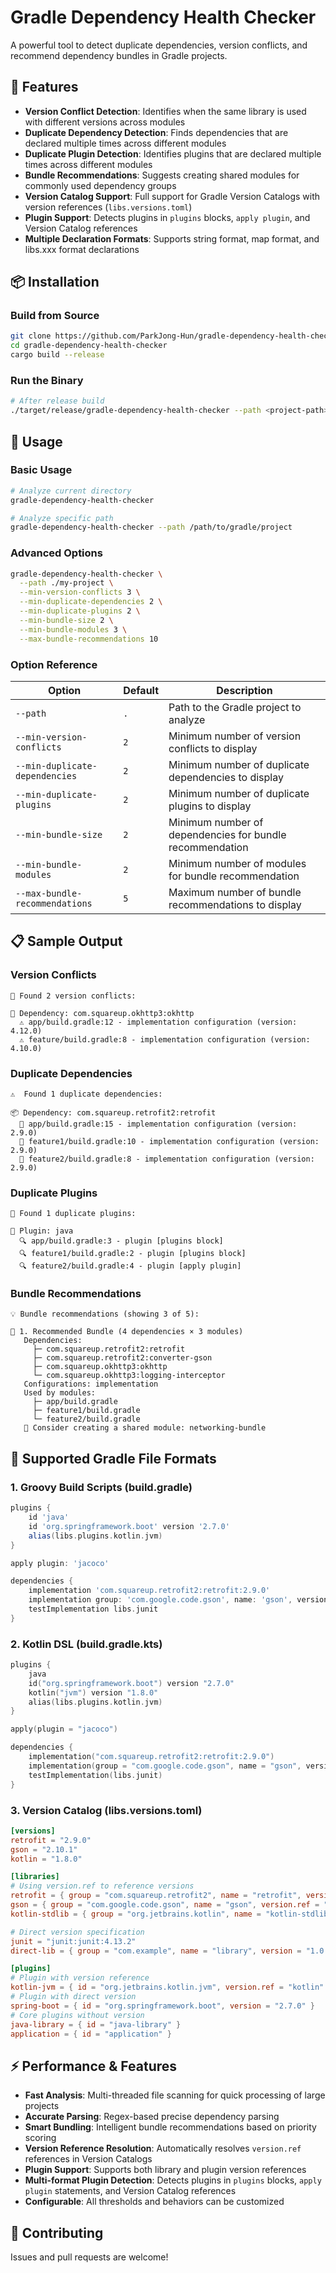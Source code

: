 # Gradle Dependency Health Checker

A powerful tool to detect duplicate dependencies, version conflicts, and recommend dependency bundles in Gradle projects.

## 🚀 Features

- **Version Conflict Detection**: Identifies when the same library is used with different versions across modules
- **Duplicate Dependency Detection**: Finds dependencies that are declared multiple times across different modules
- **Duplicate Plugin Detection**: Identifies plugins that are declared multiple times across different modules
- **Bundle Recommendations**: Suggests creating shared modules for commonly used dependency groups
- **Version Catalog Support**: Full support for Gradle Version Catalogs with version references (`libs.versions.toml`)
- **Plugin Support**: Detects plugins in `plugins` blocks, `apply plugin`, and Version Catalog references
- **Multiple Declaration Formats**: Supports string format, map format, and libs.xxx format declarations

## 📦 Installation

### Build from Source
```bash
git clone https://github.com/ParkJong-Hun/gradle-dependency-health-checker.git
cd gradle-dependency-health-checker
cargo build --release
```

### Run the Binary
```bash
# After release build
./target/release/gradle-dependency-health-checker --path <project-path>
```

## 🎯 Usage

### Basic Usage
```bash
# Analyze current directory
gradle-dependency-health-checker

# Analyze specific path
gradle-dependency-health-checker --path /path/to/gradle/project
```

### Advanced Options
```bash
gradle-dependency-health-checker \
  --path ./my-project \
  --min-version-conflicts 3 \
  --min-duplicate-dependencies 2 \
  --min-duplicate-plugins 2 \
  --min-bundle-size 2 \
  --min-bundle-modules 3 \
  --max-bundle-recommendations 10
```

### Option Reference

| Option | Default | Description |
|--------|---------|-------------|
| `--path` | `.` | Path to the Gradle project to analyze |
| `--min-version-conflicts` | `2` | Minimum number of version conflicts to display |
| `--min-duplicate-dependencies` | `2` | Minimum number of duplicate dependencies to display |
| `--min-duplicate-plugins` | `2` | Minimum number of duplicate plugins to display |
| `--min-bundle-size` | `2` | Minimum number of dependencies for bundle recommendation |
| `--min-bundle-modules` | `2` | Minimum number of modules for bundle recommendation |
| `--max-bundle-recommendations` | `5` | Maximum number of bundle recommendations to display |

## 📋 Sample Output

### Version Conflicts
```
🚨 Found 2 version conflicts:

🚨 Dependency: com.squareup.okhttp3:okhttp
  ⚠️ app/build.gradle:12 - implementation configuration (version: 4.12.0)
  ⚠️ feature/build.gradle:8 - implementation configuration (version: 4.10.0)
```

### Duplicate Dependencies
```
⚠️  Found 1 duplicate dependencies:

📦 Dependency: com.squareup.retrofit2:retrofit
  📍 app/build.gradle:15 - implementation configuration (version: 2.9.0)
  📍 feature1/build.gradle:10 - implementation configuration (version: 2.9.0)
  📍 feature2/build.gradle:8 - implementation configuration (version: 2.9.0)
```

### Duplicate Plugins
```
🔌 Found 1 duplicate plugins:

🔌 Plugin: java
  🔍 app/build.gradle:3 - plugin [plugins block]
  🔍 feature1/build.gradle:2 - plugin [plugins block]
  🔍 feature2/build.gradle:4 - plugin [apply plugin]
```

### Bundle Recommendations
```
💡 Bundle recommendations (showing 3 of 5):

📎 1. Recommended Bundle (4 dependencies × 3 modules)
   Dependencies:
     ├─ com.squareup.retrofit2:retrofit
     ├─ com.squareup.retrofit2:converter-gson
     ├─ com.squareup.okhttp3:okhttp
     └─ com.squareup.okhttp3:logging-interceptor
   Configurations: implementation
   Used by modules:
     ├─ app/build.gradle
     ├─ feature1/build.gradle
     └─ feature2/build.gradle
   💭 Consider creating a shared module: networking-bundle
```

## 🔧 Supported Gradle File Formats

### 1. Groovy Build Scripts (build.gradle)
```gradle
plugins {
    id 'java'
    id 'org.springframework.boot' version '2.7.0'
    alias(libs.plugins.kotlin.jvm)
}

apply plugin: 'jacoco'

dependencies {
    implementation 'com.squareup.retrofit2:retrofit:2.9.0'
    implementation group: 'com.google.code.gson', name: 'gson', version: '2.10.1'
    testImplementation libs.junit
}
```

### 2. Kotlin DSL (build.gradle.kts)
```kotlin
plugins {
    java
    id("org.springframework.boot") version "2.7.0"
    kotlin("jvm") version "1.8.0"
    alias(libs.plugins.kotlin.jvm)
}

apply(plugin = "jacoco")

dependencies {
    implementation("com.squareup.retrofit2:retrofit:2.9.0")
    implementation(group = "com.google.code.gson", name = "gson", version = "2.10.1")
    testImplementation(libs.junit)
}
```

### 3. Version Catalog (libs.versions.toml)
```toml
[versions]
retrofit = "2.9.0"
gson = "2.10.1"
kotlin = "1.8.0"

[libraries]
# Using version.ref to reference versions
retrofit = { group = "com.squareup.retrofit2", name = "retrofit", version.ref = "retrofit" }
gson = { group = "com.google.code.gson", name = "gson", version.ref = "gson" }
kotlin-stdlib = { group = "org.jetbrains.kotlin", name = "kotlin-stdlib", version.ref = "kotlin" }

# Direct version specification
junit = "junit:junit:4.13.2"
direct-lib = { group = "com.example", name = "library", version = "1.0.0" }

[plugins]
# Plugin with version reference
kotlin-jvm = { id = "org.jetbrains.kotlin.jvm", version.ref = "kotlin" }
# Plugin with direct version
spring-boot = { id = "org.springframework.boot", version = "2.7.0" }
# Core plugins without version
java-library = { id = "java-library" }
application = { id = "application" }
```

## ⚡ Performance & Features

- **Fast Analysis**: Multi-threaded file scanning for quick processing of large projects
- **Accurate Parsing**: Regex-based precise dependency parsing
- **Smart Bundling**: Intelligent bundle recommendations based on priority scoring
- **Version Reference Resolution**: Automatically resolves `version.ref` references in Version Catalogs
- **Plugin Support**: Supports both library and plugin version references
- **Multi-format Plugin Detection**: Detects plugins in `plugins` blocks, `apply plugin` statements, and Version Catalog references
- **Configurable**: All thresholds and behaviors can be customized

## 🤝 Contributing

Issues and pull requests are welcome!
